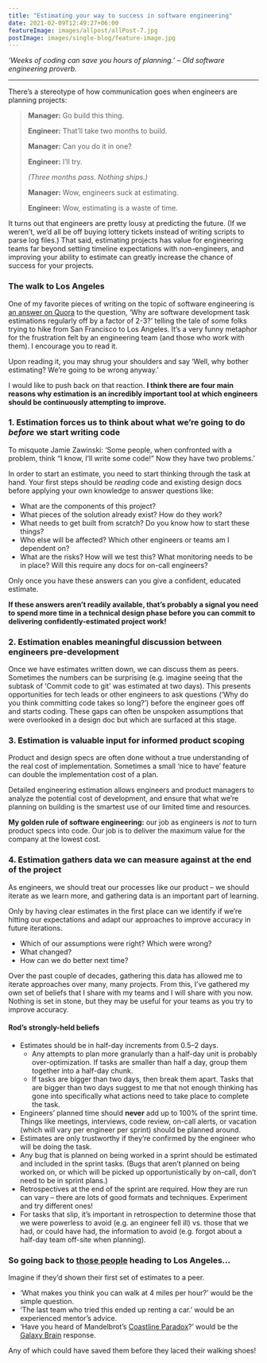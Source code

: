 ```yaml
---
title: "Estimating your way to success in software engineering"
date: 2021-02-09T12:49:27+06:00
featureImage: images/allpost/allPost-7.jpg
postImage: images/single-blog/feature-image.jpg
---
```


_‘Weeks of coding can save you hours of planning.’ – Old software engineering proverb._

---

There’s a stereotype of how communication goes when engineers are planning projects:

> __Manager:__ Go build this thing.
>
> __Engineer:__ That’ll take two months to build.
>
> __Manager:__ Can you do it in one?
>
> __Engineer:__ I’ll try.
> 
> _(Three months pass. Nothing ships.)_
> 
> __Manager:__ Wow, engineers suck at estimating.
>
> __Engineer:__ Wow, estimating is a waste of time.

It turns out that engineers are pretty lousy at predicting the future. (If we weren’t, we’d all be off buying lottery tickets instead of writing scripts to parse log files.) That said, estimating projects has value for engineering teams far beyond setting timeline expectations with non-engineers, and improving your ability to estimate can greatly increase the chance of success for your projects.

### The walk to Los Angeles

One of my favorite pieces of writing on the topic of software engineering is [an answer on Quora](https://www.quora.com/Why-are-software-development-task-estimations-regularly-off-by-a-factor-of-2-3/answer/Michael-Wolfe?share=1) to the question, ‘Why are software development task estimations regularly off by a factor of 2-3?’ telling the tale of some folks trying to hike from San Francisco to Los Angeles. It’s a very funny metaphor for the frustration felt by an engineering team (and those who work with them). I encourage you to read it.

Upon reading it, you may shrug your shoulders and say ‘Well, why bother estimating? We’re going to be wrong anyway.’

I would like to push back on that reaction. __I think there are four main reasons why estimation is an incredibly important tool at which engineers should be continuously attempting to improve.__

### 1. Estimation forces us to think about what we’re going to do _before_ we start writing code

To misquote Jamie Zawinski: ‘Some people, when confronted with a problem, think “I know, I’ll write some code!” Now they have two problems.’

In order to start an estimate, you need to start thinking through the task at hand. Your first steps should be _reading_ code and existing design docs before applying your own knowledge to answer questions like:

* What are the components of this project?
* What pieces of the solution already exist? How do they work?
* What needs to get built from scratch? Do you know how to start these things?
* Who else will be affected? Which other engineers or teams am I dependent on?
* What are the risks? How will we test this? What monitoring needs to be in place? Will this require any docs for on-call engineers?

Only once you have these answers can you give a confident, educated estimate.

__If these answers aren’t readily available, that’s probably a signal you need to spend more time in a technical design phase before you can commit to delivering confidently-estimated project work!__

### 2. Estimation enables meaningful discussion between engineers pre-development

Once we have estimates written down, we can discuss them as peers. Sometimes the numbers can be surprising (e.g. imagine seeing that the subtask of ‘Commit code to git’ was estimated at two days). This presents opportunities for tech leads or other engineers to ask questions (‘Why do you think committing code takes so long?’) before the engineer goes off and starts coding. These gaps can often be unspoken assumptions that were overlooked in a design doc but which are surfaced at this stage.

### 3. Estimation is valuable input for informed product scoping

Product and design specs are often done without a true understanding of the real cost of implementation. Sometimes a small ‘nice to have’ feature can double the implementation cost of a plan.

Detailed engineering estimation allows engineers and product managers to analyze the potential cost of development, and ensure that what we’re planning on building is the smartest use of our limited time and resources.

__My golden rule of software engineering:__ our job as engineers is _not_ to turn product specs into code. Our job is to deliver the maximum value for the company at the lowest cost.

### 4. Estimation gathers data we can measure against at the end of the project

As engineers, we should treat our processes like our product – we should iterate as we learn more, and gathering data is an important part of learning.

Only by having clear estimates in the first place can we identify if we’re hitting our expectations and adapt our approaches to improve accuracy in future iterations.

* Which of our assumptions were right? Which were wrong?
* What changed?
* How can we do better next time?

Over the past couple of decades, gathering this data has allowed me to iterate approaches over many, many projects. From this, I’ve gathered my own set of beliefs that I share with my teams and I will share with you now. Nothing is set in stone, but they may be useful for your teams as you try to improve accuracy.

#### Rod’s strongly-held beliefs

* Estimates should be in half-day increments from 0.5–2 days.
  * Any attempts to plan more granularly than a half-day unit is probably over-optimization. If tasks are smaller than half a day, group them together into a half-day chunk.
  * If tasks are bigger than two days, then break them apart. Tasks that are bigger than two days suggest to me that not enough thinking has gone into specifically what actions need to take place to complete the task.
* Engineers’ planned time should __never__ add up to 100% of the sprint time. Things like meetings, interviews, code review, on-call alerts, or vacation (which will vary per engineer per sprint) should be planned around.
* Estimates are only trustworthy if they’re confirmed by the engineer who will be doing the task.
* Any bug that is planned on being worked in a sprint should be estimated and included in the sprint tasks. (Bugs that aren’t planned on being worked on, or which will be picked up opportunistically by on-call, don’t need to be in sprint plans.)
* Retrospectives at the end of the sprint are required. How they are run can vary – there are lots of good formats and techniques. Experiment and try different ones!
* For tasks that slip, it’s important in retrospection to determine those that we were powerless to avoid (e.g. an engineer fell ill) vs. those that we had, or could have had, the information to avoid (e.g. forgot about a half-day team off-site when planning).

### So going back to [those people](https://www.quora.com/Why-are-software-development-task-estimations-regularly-off-by-a-factor-of-2-3/answer/Michael-Wolfe?share=1) heading to Los Angeles…

Imagine if they’d shown their first set of estimates to a peer.

* ‘What makes you think you can walk at 4 miles per hour?’ would be the simple question.
* ‘The last team who tried this ended up renting a car.’ would be an experienced mentor’s advice.
* ‘Have you heard of Mandelbrot’s [Coastline Paradox](https://en.wikipedia.org/wiki/Coastline_paradox)?’ would be the [Galaxy Brain](https://knowyourmeme.com/memes/galaxy-brain) response.

Any of which could have saved them before they laced their walking shoes!

